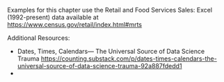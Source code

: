 Examples for this chapter use the Retail and Food Services Sales: Excel (1992-present) data available at https://www.census.gov/retail/index.html#mrts

Additional Resources:

* Dates, Times, Calendars— The Universal Source of Data Science Trauma https://counting.substack.com/p/dates-times-calendars-the-universal-source-of-data-science-trauma-92a887fdedd1
* 
